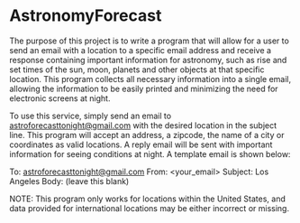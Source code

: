 # AstronomyForecast
The purpose of this project is to write a program that will allow for a user to send an email with a location to a 
specific email address and receive a response containing important information for astronomy, such as rise and set times
of the sun, moon, planets and other objects at that specific location. This program collects all necessary information 
into a single email, allowing the information to be easily printed and minimizing the need for electronic screens at 
night.

To use this service, simply send an email to <astroforecasttonight@gmail.com> with the desired location in the subject
line. This program will accept an address, a zipcode, the name of a city or coordinates as valid locations. A reply
email will be sent with important information for seeing conditions at night. A template email is shown below:

To: astroforecasttonight@gmail.com
From: <your_email>
Subject: Los Angeles
Body: (leave this blank)

NOTE: This program only works for locations within the United States, and data provided for international locations
may be either incorrect or missing.
